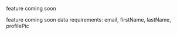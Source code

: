 
feature coming soon

feature coming soon data requirements: email, firstName, lastName, profilePic
